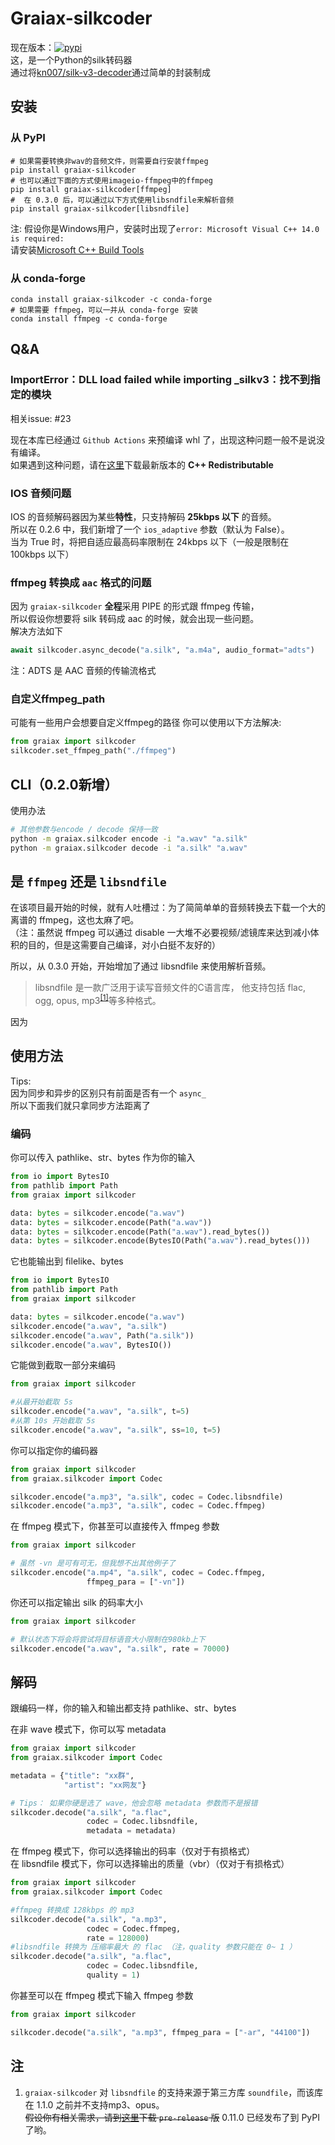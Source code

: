 # Graiax-silkcoder

现在版本：[![pypi](https://img.shields.io/pypi/v/graiax-silkcoder?color=blue)](https://pypi.org/project/graiax-silkcoder/)  
这，是一个Python的silk转码器  
通过将[kn007/silk-v3-decoder](https://github.com/kn007/silk-v3-decoder)通过简单的封装制成

## 安装

### 从 PyPI

```shell
# 如果需要转换非wav的音频文件，则需要自行安装ffmpeg
pip install graiax-silkcoder
# 也可以通过下面的方式使用imageio-ffmpeg中的ffmpeg
pip install graiax-silkcoder[ffmpeg]
#  在 0.3.0 后，可以通过以下方式使用libsndfile来解析音频
pip install graiax-silkcoder[libsndfile]
```

注: 假设你是Windows用户，安装时出现了`error: Microsoft Visual C++ 14.0 is required:`  
请安装[Microsoft C++ Build Tools](https://visualstudio.microsoft.com/visual-cpp-build-tools/)

### 从 conda-forge

```shell
conda install graiax-silkcoder -c conda-forge
# 如果需要 ffmpeg，可以一并从 conda-forge 安装
conda install ffmpeg -c conda-forge
```

## Q&A

### ImportError：DLL load failed while importing _silkv3：找不到指定的模块

相关issue: #23

现在本库已经通过 `Github Actions` 来预编译 whl 了，出现这种问题一般不是说没有编译。  
如果遇到这种问题，请在[这里](https://aka.ms/vs/17/release/vc_redist.x64.exe)下载最新版本的 **C++ Redistributable**

### IOS 音频问题

IOS 的音频解码器因为某些**特性**，只支持解码 **25kbps 以下** 的音频。  
所以在 0.2.6 中，我们新增了一个 `ios_adaptive` 参数（默认为 False）。  
当为 True 时，将把自适应最高码率限制在 24kbps 以下（一般是限制在 100kbps 以下）

### ffmpeg 转换成 `aac` 格式的问题

因为 `graiax-silkcoder` **全程**采用 PIPE 的形式跟 ffmpeg 传输，  
所以假设你想要将 silk 转码成 aac 的时候，就会出现一些问题。  
解决方法如下

``` python
await silkcoder.async_decode("a.silk", "a.m4a", audio_format="adts")
```

注：ADTS 是 AAC 音频的传输流格式

### 自定义ffmpeg_path

可能有一些用户会想要自定义ffmpeg的路径
你可以使用以下方法解决:

```python
from graiax import silkcoder
silkcoder.set_ffmpeg_path("./ffmpeg")
```

## CLI（0.2.0新增）

使用办法

```bash
# 其他参数与encode / decode 保持一致
python -m graiax.silkcoder encode -i "a.wav" "a.silk"
python -m graiax.silkcoder decode -i "a.silk" "a.wav"
```

## 是 `ffmpeg` 还是 `libsndfile`

在该项目最开始的时候，就有人吐槽过：为了简简单单的音频转换去下载一个大的离谱的 ffmpeg，这也太麻了吧。  
（注：虽然说 ffmpeg 可以通过 disable 一大堆不必要视频/滤镜库来达到减小体积的目的，但是这需要自己编译，对小白挺不友好的）

所以，从 0.3.0 开始，开始增加了通过 libsndfile 来使用解析音频。

> libsndfile 是一款广泛用于读写音频文件的C语言库，
他支持包括 flac, ogg, opus, mp3<sup>[[1]](#注)</sup>等多种格式。

因为

## 使用方法

Tips:  
因为同步和异步的区别只有前面是否有一个 `async_`  
所以下面我们就只拿同步方法距离了

### 编码

你可以传入 pathlike、str、bytes 作为你的输入

```python
from io import BytesIO
from pathlib import Path
from graiax import silkcoder

data: bytes = silkcoder.encode("a.wav")
data: bytes = silkcoder.encode(Path("a.wav"))
data: bytes = silkcoder.encode(Path("a.wav").read_bytes())
data: bytes = silkcoder.encode(BytesIO(Path("a.wav").read_bytes()))
```

它也能输出到 filelike、bytes

```python
from io import BytesIO
from pathlib import Path
from graiax import silkcoder

data: bytes = silkcoder.encode("a.wav")
silkcoder.encode("a.wav", "a.silk")
silkcoder.encode("a.wav", Path("a.silk"))
silkcoder.encode("a.wav", BytesIO())
```

它能做到截取一部分来编码

```python
from graiax import silkcoder

#从最开始截取 5s
silkcoder.encode("a.wav", "a.silk", t=5)
#从第 10s 开始截取 5s
silkcoder.encode("a.wav", "a.silk", ss=10, t=5)
```

你可以指定你的编码器

```python
from graiax import silkcoder
from graiax.silkcoder import Codec

silkcoder.encode("a.mp3", "a.silk", codec = Codec.libsndfile)
silkcoder.encode("a.mp3", "a.silk", codec = Codec.ffmpeg)
```

在 ffmpeg 模式下，你甚至可以直接传入 ffmpeg 参数

```python
from graiax import silkcoder

# 虽然 -vn 是可有可无，但我想不出其他例子了
silkcoder.encode("a.mp4", "a.silk", codec = Codec.ffmpeg,
                 ffmpeg_para = ["-vn"])
```

你还可以指定输出 silk 的码率大小

```python
from graiax import silkcoder

# 默认状态下将会将尝试将目标语音大小限制在980kb上下
silkcoder.encode("a.wav", "a.silk", rate = 70000)
```

## 解码

跟编码一样，你的输入和输出都支持 pathlike、str、bytes

在非 wave 模式下，你可以写 metadata

```python
from graiax import silkcoder
from graiax.silkcoder import Codec

metadata = {"title": "xx群",
            "artist": "xx网友"}

# Tips： 如果你硬是选了 wave，他会忽略 metadata 参数而不是报错
silkcoder.decode("a.silk", "a.flac", 
                 codec = Codec.libsndfile,
                 metadata = metadata)

```

在 ffmpeg 模式下，你可以选择输出的码率（仅对于有损格式）  
在 libsndfile 模式下，你可以选择输出的质量（vbr）（仅对于有损格式）  

```python
from graiax import silkcoder
from graiax.silkcoder import Codec

#ffmpeg 转换成 128kbps 的 mp3
silkcoder.decode("a.silk", "a.mp3", 
                 codec = Codec.ffmpeg,
                 rate = 128000)
#libsndfile 转换为 压缩率最大 的 flac （注，quality 参数只能在 0~ 1 ）
silkcoder.decode("a.silk", "a.flac", 
                 codec = Codec.libsndfile,
                 quality = 1)

```

你甚至可以在 ffmpeg 模式下输入 ffmpeg 参数

```python
from graiax import silkcoder

silkcoder.decode("a.silk", "a.mp3", ffmpeg_para = ["-ar", "44100"])
```

## 注

1. `graiax-silkcoder` 对 `libsndfile` 的支持来源于第三方库 `soundfile`，而该库在 1.1.0 之前并不支持mp3、opus。  
   ~~假设你有相关需求，请到[这里](https://github.com/bastibe/python-soundfile/releases)下载 `pre-release` 版~~ 0.11.0 已经发布了到 PyPI 了哟。
